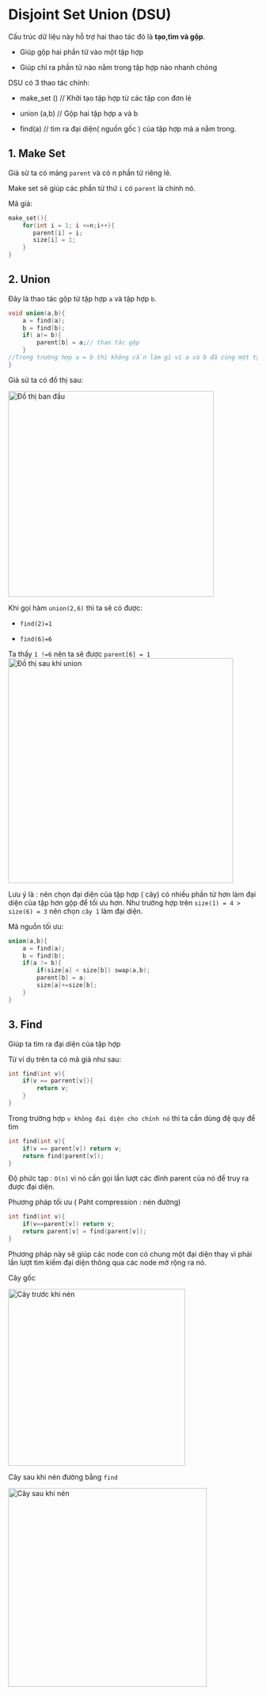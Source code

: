 # Disjoint Set Union (DSU)

Cấu trúc dữ liệu này hỗ trợ hai thao tác đó là **tạo,tìm và gộp**. 

- Giúp gộp hai phần tử vào một tập hợp

- Giúp chỉ ra phần tử nào nằm trong tập hợp nào nhanh chóng

DSU có 3 thao tác chính:

- make_set () // Khởi tạo tập hợp từ các tập con đơn lẻ

- union (a,b) // Gộp hai tập hợp a và b

- find(a) // tìm ra đại diện( nguồn gốc ) của tập hợp mà a nằm trong.

## 1. Make Set

Giả sử ta có mảng `parent` và có n phần tử riêng lẻ.

Make set sẽ giúp các phần tử thứ `i` có `parent` là chính nó. 

Mã giả:

```cpp
make_set(){
    for(int i = 1; i <=n;i++){
       parent[i] = i;
       size[i] = 1;
    }
} 
```

## 2. Union

Đây là thao tác gộp từ tập hợp `a` và tập hợp `b`.

```cpp
void union(a,b){
    a = find(a);
    b = find(b);
    if( a!= b){
        parent[b] = a;// thao tác gộp
    }
//Trong trường hợp a = b thì không cần làm gì vì a và b đã cùng một tập hợp rồi
}
```

Giả sử ta có đồ thị sau:

<img title="" src="file:///E:/GraphCpp/GraphCpp/DSU/graph%20(2).png" alt="Đồ thị ban đầu" data-align="center" width="415">

Khi gọi hàm `union(2,6)` thì ta sẽ có được:

- `find(2)=1`

- `find(6)=6`

Ta thấy `1 !=6` nên ta sẽ được `parent[6] = 1` <img title="" src="file:///E:/GraphCpp/GraphCpp/DSU/graph (3).png?msec=1754634165514" alt="Đồ thị sau khi union" data-align="center" width="454">

Lưu ý là : nên chọn đại diện của tập hợp ( cây) có nhiều phần tử hơn làm đại diện của tập hơn gộp để tối ưu hơn. Như trường hợp trên `size(1) = 4 > size(6) = 3` nên chọn `cây 1` làm đại diện.

Mã nguồn tối ưu:

```cpp
union(a,b){
    a = find(a);
    b = find(b);
    if(a != b){
        if(size[a] < size[b]) swap(a,b);
        parent[b] = a;
        size[a]+=size[b];
    }
}
```

## 3. Find

Giúp ta tìm ra đại diện của tập hợp 

Từ ví dụ trên ta có mã giả như sau:

```cpp
int find(int v){
    if(v == parrent[v]){
        return v;
    }
}
```

Trong trường hợp `v không đại diện cho chính nó` thì ta cần dùng đệ quy để tìm

```cpp
int find(int v){
    if(v == parent[v]) return v;
    return find(parent[v]);
}
```

Độ phức tạp : `O(n)` vì nó cần gọi lần lượt các đỉnh parent của nó để truy ra được đại diện.

Phương pháp tối ưu ( Paht compression : nén đường)

```cpp
int find(int v){
    if(v==parent[v]) return v;
    return parent[v] = find(parent[v]);
}
```

Phương pháp này sẽ giúp các node con có chung một đại diện thay vì phải lần lượt tìm kiếm đại diện thông qua các node mở rộng ra nó.

Cây gốc

<img title="" src="file:///E:/GraphCpp/GraphCpp/DSU/graph.png" alt="Cây trước khi nén" data-align="center" width="357">

Cây sau khi nén đường bằng `find` 

<img title="" src="file:///E:/GraphCpp/GraphCpp/DSU/graph (1).png?msec=1754634165514" alt="Cây sau khi nén" data-align="center" width="401">
